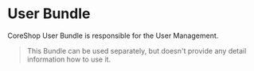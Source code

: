 #  User Bundle

CoreShop User Bundle is responsible for the User Management.

> This Bundle can be used separately, but doesn't provide any detail information how to use it.